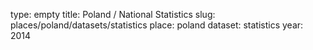 type: empty
title: Poland / National Statistics
slug: places/poland/datasets/statistics
place: poland
dataset: statistics
year: 2014
